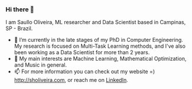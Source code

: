 ### Hi there 👋

<!--
**shgo/shgo** is a ✨ _special_ ✨ repository because its `README.md` (this file) appears on your GitHub profile.

Here are some ideas to get you started:

- 🔭 I’m currently working on ...
- 🌱 I’m currently learning ...
- 👯 I’m looking to collaborate on ...
- 🤔 I’m looking for help with ...
- 💬 Ask me about ...
- 📫 How to reach me: ...
- 😄 Pronouns: ...
- ⚡ Fun fact: ...
-->

I am Saullo Oliveira, ML researcher and Data Scientist based in Campinas, SP - Brazil.

- 🔭 I’m currently in the late stages of my PhD in Computer Engineering. My research is focused on Multi-Task Learning methods, and I've also been working as a Data Scientist for more than 2 years.
- 🌱 My main interests are Machine Learning, Mathematical Optimization, and Music in general.
- 📫 For more information you can check out my website =) http://sholiveira.com, or reach me on [LinkedIn](https://www.linkedin.com/in/saullo-oliveira-2934aa175/).
